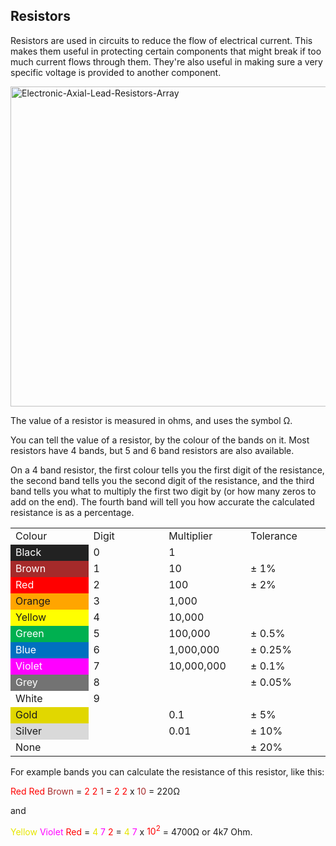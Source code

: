 ## Resistors

Resistors are used in circuits to reduce the flow of electrical current. This makes them useful in protecting certain components that might break if too much current flows through them. They're also useful in making sure a very specific voltage is provided to another component.

<a title="Evan-Amos, Public domain, via Wikimedia Commons" href="https://commons.wikimedia.org/wiki/File:Electronic-Axial-Lead-Resistors-Array.jpg"><img width="512" alt="Electronic-Axial-Lead-Resistors-Array" src="https://upload.wikimedia.org/wikipedia/commons/thumb/7/75/Electronic-Axial-Lead-Resistors-Array.jpg/512px-Electronic-Axial-Lead-Resistors-Array.jpg"></a>

The value of a resistor is measured in ohms, and uses the symbol Ω.

You can tell the value of a resistor, by the colour of the bands on it. Most resistors have 4 bands, but 5 and 6 band resistors are also available.

On a 4 band resistor, the first colour tells you the first digit of the resistance, the second band tells you the second digit of the resistance, and the third band tells you what to multiply the first two digit by (or how many zeros to add on the end). The fourth band will tell you how accurate the calculated resistance is as a percentage.

<table>
<tbody>
<tr>
<td style="width:120px;">Colour</td>
<td style="width:120px;">Digit</td>
<td style="width:120px;">Multiplier</td>
<td style="width: 120px;">Tolerance</td>
</tr>
<tr>
<td style="background-color:#222; color:#fff;">Black</td>
<td>0</td>
<td>1</td>
<td>&nbsp;</td>
</tr>
<tr>
<td style="background-color:#a52a2a; color:#fff;">Brown</td>
<td>1</td>
<td>10</td>
<td>± 1%</td>
</tr>
<tr>
<td style="background-color:#ff0000; color:#fff;">Red</td>
<td>2</td>
<td>100</td>
<td>± 2%</td>
</tr>
<tr>
<td style="background-color:#ffa500;">Orange</td>
<td>3</td>
<td>1,000</td>
<td>&nbsp;</td>
</tr>
<tr>
<td style="background-color:#ffff00;">Yellow</td>
<td>4</td>
<td>10,000</td>
<td>&nbsp;</td>
</tr>
<tr>
<td style="background-color:#00b050; color:#fff;">Green</td>
<td>5</td>
<td>100,000</td>
<td>± 0.5%</td>
</tr>
<tr>
<td style="background-color:#0070c0; color:#fff;">Blue</td>
<td>6</td>
<td>1,000,000</td>
<td>± 0.25%</td>
</tr>
<tr>
<td style="background-color:#ff00ff; color:#fff;">Violet</td>
<td>7</td>
<td>10,000,000</td>
<td>± 0.1%</td>
</tr>
<tr>
<td style="background-color:#737373; color:#fff;">Grey</td>
<td>8</td>
<td></td>
<td>± 0.05%</td>
</tr>
<tr>
<td style="background-color:#fff;">White</td>
<td>9</td>
<td></td>
<td>&nbsp;</td>
</tr>
<tr>
<td style="background-color:#e1d700;">Gold</td>
<td></td>
<td>0.1</td>
<td>± 5%</td>
</tr>
<tr>
<td style="background-color:#d9d9d9;">Silver</td>
<td></td>
<td>0.01</td>
<td>± 10%</td>
</tr>
<tr>
<td>None</td>
<td></td>
<td></td>
<td>± 20%</td>
</tr>
</tbody>
</table>
For example bands you can calculate the resistance of this resistor, like this:

<span class="black"><span style="color: #ff0000;">Red</span>&nbsp;<span style="color: #ff0000;">Red</span>&nbsp;<span style="color: #a52a2a;">Brown</span>&nbsp;=&nbsp;<span style="color: #ff0000;">2</span>&nbsp;<span style="color: #ff0000;">2</span>&nbsp;<span style="color: #a52a2a;">1</span>&nbsp;=&nbsp;<span style="color: #ff0000;">2</span>&nbsp;<span style="color: #ff0000;">2</span>&nbsp;x&nbsp;<span style="color: #a52a2a;">10</span> = 220Ω</span>

and

<span class="black"><span style="color: #e6e600;">Yellow</span>&nbsp;<span style="color: #ff00ff;">Violet</span>&nbsp;<span style="color: #ff0000;">Red</span>&nbsp;=&nbsp;<span style="color: #e6e600;">4</span>&nbsp;<span style="color: #ff00ff;">7</span>&nbsp;<span style="color: #ff0000;">2</span>&nbsp;=&nbsp;<span style="color: #e6e600;">4</span>&nbsp;<span style="color: #ff00ff;">7</span>&nbsp;x&nbsp;<span style="color: #ff0000;">10<sup>2</sup></span> = 4700Ω or <span class="ntxt">4k7</span> Ohm.</span>